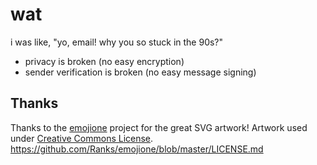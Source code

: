 # wat
i was like, "yo, email! why you so stuck in the 90s?"
- privacy is broken (no easy encryption)
- sender verification is broken (no easy message signing)


## Thanks
Thanks to the [emojione](https://github.com/Ranks/emojione) project for the great SVG artwork!
Artwork used under [Creative Commons License](http://creativecommons.org/licenses/by/4.0/).
https://github.com/Ranks/emojione/blob/master/LICENSE.md
